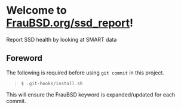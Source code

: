 [//]: # ($FrauBSD: ssd_report/README.md 2018-07-04 06:46:46 +0000 freebsdfrau $)

# Welcome to [FrauBSD.org/ssd\_report](https://fraubsd.org/ssd_report)!

Report SSD health by looking at SMART data

## Foreword

The following is required before using `git commit` in this project.

> `$ .git-hooks/install.sh`

This will ensure the FrauBSD keyword is expanded/updated for each commit.

